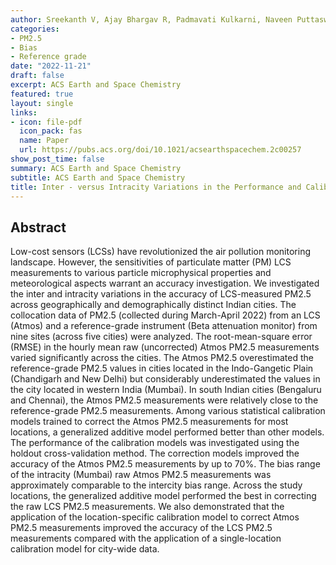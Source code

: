 ```yaml
---
author: Sreekanth V, Ajay Bhargav R, Padmavati Kulkarni, Naveen Puttaswamy, Vignesh Prabhu, Pratyush Agrawal, Adithi R. Upadhya, Sofiya Rao, Ronak Sutaria, Suman Mor, Sagnik Dey, Ravindra Khaiwal, Kalpana Balakrishnan, Sachchida Nand Tripathi, and Pratima Singh 
categories:
- PM2.5
- Bias
- Reference grade
date: "2022-11-21"
draft: false
excerpt: ACS Earth and Space Chemistry
featured: true
layout: single
links:
- icon: file-pdf
  icon_pack: fas
  name: Paper
  url: https://pubs.acs.org/doi/10.1021/acsearthspacechem.2c00257
show_post_time: false
summary: ACS Earth and Space Chemistry
subtitle: ACS Earth and Space Chemistry
title: Inter - versus Intracity Variations in the Performance and Calibration of Low-Cost PM2.5 Sensors - A Multicity Assessment in India
---
```



## Abstract

Low-cost sensors (LCSs) have revolutionized the air pollution monitoring landscape. However, the sensitivities of particulate matter (PM) LCS measurements to various particle microphysical properties and meteorological aspects warrant an accuracy investigation. We investigated the inter and intracity variations in the accuracy of LCS-measured PM2.5 across geographically and demographically distinct Indian cities. The collocation data of PM2.5 (collected during March-April 2022) from an LCS (Atmos) and a reference-grade instrument (Beta attenuation monitor) from nine sites (across five cities) were analyzed. The root-mean-square error (RMSE) in the hourly mean raw (uncorrected) Atmos PM2.5 measurements varied significantly across the cities. The Atmos PM2.5 overestimated the reference-grade PM2.5 values in cities located in the Indo-Gangetic Plain (Chandigarh and New Delhi) but considerably underestimated the values in the city located in western India (Mumbai). In south Indian cities (Bengaluru and Chennai), the Atmos PM2.5 measurements were relatively close to the reference-grade PM2.5 measurements. Among various statistical calibration models trained to correct the Atmos PM2.5 measurements for most locations, a generalized additive model performed better than other models. The performance of the calibration models was investigated using the holdout cross-validation method. The correction models improved the accuracy of the Atmos PM2.5 measurements by up to 70%. The bias range of the intracity (Mumbai) raw Atmos PM2.5 measurements was approximately comparable to the intercity bias range. Across the study locations, the generalized additive model performed the best in correcting the raw LCS PM2.5 measurements. We also demonstrated that the application of the location-specific calibration model to correct Atmos PM2.5 measurements improved the accuracy of the LCS PM2.5 measurements compared with the application of a single-location calibration model for city-wide data.


